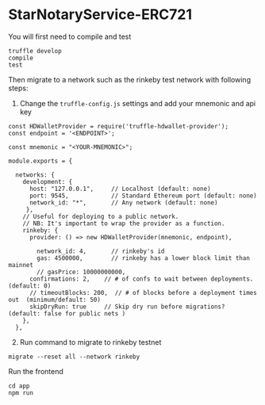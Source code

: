 # StarNotaryService-ERC721

You will first need to compile and test

```
truffle develop
compile
test
```

Then migrate to a network such as the rinkeby test network with following steps: 

1. Change the ```truffle-config.js``` settings and add your mnemonic and api key 

```
const HDWalletProvider = require('truffle-hdwallet-provider');
const endpoint = '<ENDPOINT>';

const mnemonic = "<YOUR-MNEMONIC>";

module.exports = {

  networks: {
    development: {
      host: "127.0.0.1",     // Localhost (default: none)
      port: 9545,            // Standard Ethereum port (default: none)
      network_id: "*",       // Any network (default: none)
     },
    // Useful for deploying to a public network.
    // NB: It's important to wrap the provider as a function.
    rinkeby: {
      provider: () => new HDWalletProvider(mnemonic, endpoint),

        network_id: 4,       // rinkeby's id
        gas: 4500000,        // rinkeby has a lower block limit than mainnet
        // gasPrice: 10000000000,
      confirmations: 2,    // # of confs to wait between deployments. (default: 0)
      // timeoutBlocks: 200,  // # of blocks before a deployment times out  (minimum/default: 50)
      skipDryRun: true     // Skip dry run before migrations? (default: false for public nets )
    },
  },
```
2. Run command to migrate to rinkeby testnet

```
migrate --reset all --network rinkeby

```


Run the frontend

```
cd app 
npm run
```
